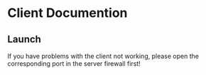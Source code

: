 # Client Documention

## Launch
If you have problems with the client not working, please open the corresponding port in the server firewall first!